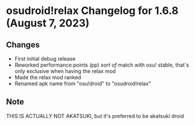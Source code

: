 osudroid!relax Changelog for 1.6.8 (August 7, 2023)
=================== 

## Changes

- First initial debug release
- Reworked performance points (pp) *sort of* match with osu! stable, that's only exclusive when having the relax mod
- Made the relax mod ranked
- Renamed apk name from "osu!droid" to "osudroid!relax"

## Note

THIS IS ACTUALLY NOT AKATSUKI, but it's preferred to be akatsuki droid
